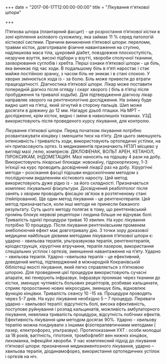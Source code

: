 +++
date = "2017-06-17T12:00:00-00:00"
title = "Лікування п'яткової шпори"

+++

 
П’яткова шпора (плантарний фасцит) - це розростання п’яткової кістки в зоні кріплення ахілового сухожилку, яка займає 11 % серед патологій кісткової системи.
Причини виникнення п’яткової шпори: переломи, травми кісток, довготривале фізичне навантаження на ступню, надлишкова маса тіла, цукровий діабет, повздовжня плоскоступість, незручне взуття,  високі підбори у взутті, хвороби сполучної тканини, захворювання суглобів і хребта.
Перші ознаки п’яткової шпори - це біль, яка виникає під час ходи. В подальшому біль в п’яті наростає і стає майже постійною зранку, з часом біль не зникає і в стані спокою. У хворих змінюється хода із - за болю. Біль може привести до втрати працездатності.
Діагностика п’яткової шпори. Лікар може поставити попередній діагноз після огляду і скарг хворого ( біль в п’ятці після пробудження та тривалої ходьби). Для підтвердження діагнозу лікар направляє хворого на рентгенологічне дослідження. На знімку буде видно шип на п’ятці, який зігнутий в сторону пальців. Шип може досягати в довжину до 12 мм. Нагадує дзьоб пташки. На МРТ – дослідженні, крім кісток, видно і зміни в навколишніх тканинах. УЗД використовують після проведеного курсу лікування, для контролю.
 
Лікування п’яткової шпори. Перед початком лікування потрібно розвантажувати кінцівку і зменшити тиск на п’яту. Для цього зменшують інтенсивність і тривалість ходи, використовують ортопедичні устілки, на ніч припасовують ортез. Із медикаментів призначають НПЗП місцево у вигляді мазі ,гелю, компресів: ДІКЛОФЕНАК, ВОЛЬТ АРЕН, КЕТАНОЛ, ПІРОКСИКАМ, ІНДОМЕТАЦИН. Мазі наносять на підошву 4 рази на добу. Використовують лікарські блокади: новокаїну, гідрокортизону, 1-3 ін’єкції на курс проводить досвідчений лікар2 раз на добу. Хірургічні методи – розсікання фасції підошви ендоскопічним методом  з послідуючим видаленням кісткового наросту. Цей метод використовують дуже рідко із - за його складності. Призначається комплекс лікувальної фізкультури. Досвідчений реабілітолог після занять з хворим проводить фіксацію зв'язок в розтягненому стані (тейпіровання). Ще один метод лікування - це рентгенотерапія. Цей метод призначається, коли інші методи не принесли бажаного результату. Суть цього методу полягає в тому, що рентгенівський промінь блокує нервові рецептори і людина більше не відчуває болі. Тривалість однієї процедури триває 10 хвилин. На курс лікування потрібно 10 процедур. Після лікування рентгенівським променем знеболюючий ефект має довготривалу дію. З точки зору доказової медицини найбільше дієвими методами лікування п’яткової шпори є: ударно - хвильова терапія, ультразвукова терапія, рентгенотерапія, кріодеструкція, хірургічне втручання, терапія лазером, використання спеціальних устілок і ортезів, зменшення навантаження на п’яту.
Ударно – хвильова терапія.
Ударно –хвильова терапія - це ефективний, доведений метод, підтверджений в міжнародній Кокранівській бібліотеці якості лікування, який легко справляється з п’ятковою шпорою. Для проведення цієї процедури використовують сучасні апарати, які генерують інфразвук. Інфразвук проникає через тканини до кістки, зменшує чутливість больових рецепторів, розбиває кальцинати, сприяє проростанню нових мікросудин, зменшує біль, відновлює функцію кінцівки. Тривалість сеансу 10 -15 хв. Процедури проводять через 5-7 днів. На курс лікування необхідно 5 – 7 процедур. Переваги ударно – хвильової терапії: відсутність болі, висока ефективність, поступове руйнування і розпад кальцинатів, можливість амбулаторного лікування, невелика тривалість процедури, відсутність побічних ефектів. Ефективність лікування цим методом досягає 90%. Ударно - хвильову терапію можна поєднувати з іншими фізіотерапевтичними методами ( лазер, електрофорез, ультразвук).
Протипоказання УХТ : особи молодші за 18 років, вагітність, гіпотонія, тромбофлебіт вен нижніх кінцівок, лихоманка, інфекційні хвороби.
У нас комплексний підхід до лікування п’яткової шпори: призначення медикаментозного лікування, ударно – хвильова терапія, діодинамофорез, використання ортопедичних устілок і ортезів на ніч.
